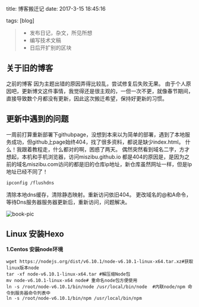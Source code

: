 title: 博客搬迁记 
date: 2017-3-15 18:45:16 

tags:  [blog]



> * 发布日记，杂文，所见所想
> * 编写技术文稿
> * 日后开扩别的区块

## 关于旧的博客

之前的博客 因为主题出错的原因弄得比较乱，尝试修复后失败无果。
由于个人原因吧，更新博文这件事情，我觉得还是很主观的，一但一次不更，就像春节期间，直接导致数个月都没有更新，因此这次搬迁希望，保持好更新的习惯。

<!--more-->

## 更新中遇到的问题

一周前打算重新部署下githubpage，没想到本来以为简单的部署，遇到了本地服务成功，但github上page始终404，找了很多资料，都说是缺少index.html。
什么！我跟着教程走，什么都对的啊，困惑了两天。
偶然突然看到域名二字，方才想起，本机和手机浏览器，访问miszibu.github.io 都是404的原因是，是因为之前的域名miszibu.com访问的都是旧的仓库ip地址，新仓库虽然网址一样，但是Ip地址已经不同了！

```ipconfig /flushdns```

清除本地dns缓存，清除静态映射。重新访问依旧404。
更改域名的@和A命令，等待Dns服务器服务器更新后，重新访问，问题解决。

![book-pic](http://bruce.u.qiniudn.com/2013/11/27/reading/photos-1.jpg)

## Linux 安装Hexo

**1.Centos 安装node环境**

```shell
wget https://nodejs.org/dist/v6.10.1/node-v6.10.1-linux-x64.tar.xz#获取linux版本node  
tar -xf node-v6.10.1-linux-x64.tar #解压缩Node包
mv node-v6.10.1-linux-x64 node# 重命名node包方便使用
ln -s /root/node-v6.10.1/bin/node /usr/local/bin/node  #内联node/npm 命令到服务器命令列表中
ln -s /root/node-v6.10.1/bin/npm /usr/local/bin/npm
```

